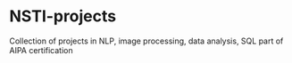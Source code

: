 # NSTI-projects
Collection of projects in NLP, image processing, data analysis, SQL part of AIPA certification
